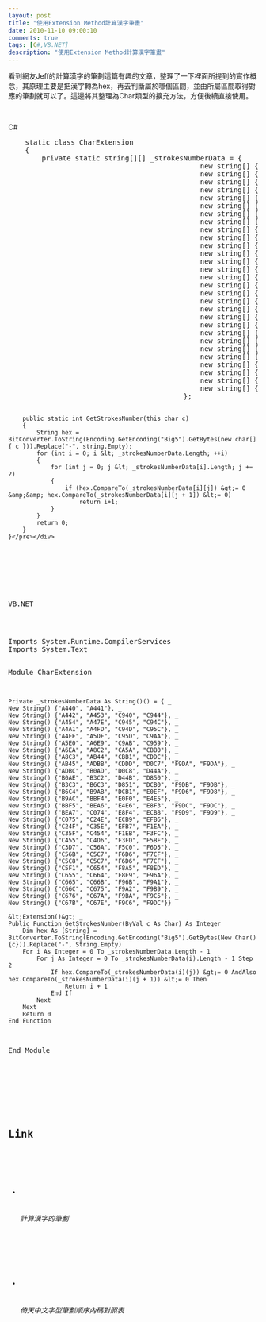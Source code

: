 ```yaml
---
layout: post
title: "使用Extension Method計算漢字筆畫"
date: 2010-11-10 09:00:10
comments: true
tags: [C#,VB.NET]
description: "使用Extension Method計算漢字筆畫"
---
```

<p>看到網友Jeff的計算漢字的筆劃這篇有趣的文章，整理了一下裡面所提到的實作概念，其原理主要是把漢字轉為hex，再去判斷屬於哪個區間，並由所屬區間取得對應的筆劃就可以了。這邊將其整理為Char類型的擴充方法，方便後續直接使用。</p>  <p> </p>  <p>C#</p>  <div class="wlWriterSmartContent" id="scid:812469c5-0cb0-4c63-8c15-c81123a09de7:f16cb0a0-454f-4922-a813-62dd4695c24a" style="padding-right: 0px; display: inline; padding-left: 0px; float: none; padding-bottom: 0px; margin: 0px; padding-top: 0px"><pre name="code" class="c#">    static class CharExtension
    {
        private static string[][] _strokesNumberData = { 
                                              new string[] { "A440", "A441" } ,                                   //1 
                                              new string[] { "A442", "A453","C940", "C944"} ,                     //2 
                                              new string[] { "A454", "A47E","C945", "C94C"} ,                     //3 
                                              new string[] { "A4A1", "A4FD","C94D", "C95C"} ,                     //4 
                                              new string[] { "A4FE", "A5DF","C95D", "C9AA"} ,                     //5 
                                              new string[] { "A5E0", "A6E9","C9AB", "C959"} ,                     //6 
                                              new string[] { "A6EA", "A8C2","CA5A", "CBB0"} ,                     //7 
                                              new string[] { "A8C3", "AB44","CBB1", "CDDC"} ,                     //8 
                                              new string[] { "AB45", "ADBB","CDDD", "D0C7","F9DA","F9DA"} ,       //9 
                                              new string[] { "ADBC", "B0AD","D0C8", "D44A"} ,                     //10
                                              new string[] { "B0AE", "B3C2","D44B", "D850"} ,                     //11
                                              new string[] { "B3C3", "B6C3","D851", "DCB0","F9DB","F9DB"} ,       //12
                                              new string[] { "B6C4", "B9AB","DCB1", "E0EF","F9D6","F9D8"} ,       //13
                                              new string[] { "B9AC", "BBF4","E0F0", "E4E5"} ,                     //14
                                              new string[] { "BBF5", "BEA6","E4E6", "E8F3","F9DC","F9DC"} ,       //15
                                              new string[] { "BEA7", "C074","E8F4", "ECB8","F9D9","F9D9"} ,       //16
                                              new string[] { "C075", "C24E","ECB9", "EFB6"} ,                     //17
                                              new string[] { "C24F", "C35E","EFB7", "F1EA"} ,                     //18
                                              new string[] { "C35F", "C454","F1EB", "F3FC"} ,                     //19
                                              new string[] { "C455", "C4D6","F3FD", "F5BF"} ,                     //20
                                              new string[] { "C3D7", "C56A","F5C0", "F6D5"} ,                     //21
                                              new string[] { "C56B", "C5C7","F6D6", "F7CF"} ,                     //22
                                              new string[] { "C5C8", "C5C7","F6D6", "F7CF"} ,                     //23
                                              new string[] { "C5F1", "C654","F8A5", "F8ED"} ,                     //24
                                              new string[] { "C655", "C664","F8E9", "F96A"} ,                     //25
                                              new string[] { "C665", "C66B","F96B", "F9A1"} ,                     //26
                                              new string[] { "C66C", "C675","F9A2", "F9B9"} ,                     //27
                                              new string[] { "C676", "C67A","F9BA", "F9C5"} ,                     //28
                                              new string[] { "C67B", "C67E","F9C6", "F9DC"} ,                     //29
                                          };

        public static int GetStrokesNumber(this char c)
        {
            String hex = BitConverter.ToString(Encoding.GetEncoding("Big5").GetBytes(new char[] { c })).Replace("-", string.Empty);
            for (int i = 0; i &lt; _strokesNumberData.Length; ++i)
            {
                for (int j = 0; j &lt; _strokesNumberData[i].Length; j += 2)
                {
                    if (hex.CompareTo(_strokesNumberData[i][j]) &gt;= 0 &amp;&amp; hex.CompareTo(_strokesNumberData[i][j + 1]) &lt;= 0)
                        return i+1;
                }
            }
            return 0;
        }
    }</pre></div>

<p> </p>

<p>VB.NET</p>

<div class="wlWriterSmartContent" id="scid:812469c5-0cb0-4c63-8c15-c81123a09de7:18559b93-64a5-48d1-a9d8-28cb7d591f0c" style="padding-right: 0px; display: inline; padding-left: 0px; float: none; padding-bottom: 0px; margin: 0px; padding-top: 0px"><pre name="code" class="vb">Imports System.Runtime.CompilerServices
Imports System.Text

Module CharExtension

    Private _strokesNumberData As String()() = { _
    New String() {"A440", "A441"}, _
    New String() {"A442", "A453", "C940", "C944"}, _
    New String() {"A454", "A47E", "C945", "C94C"}, _
    New String() {"A4A1", "A4FD", "C94D", "C95C"}, _
    New String() {"A4FE", "A5DF", "C95D", "C9AA"}, _
    New String() {"A5E0", "A6E9", "C9AB", "C959"}, _
    New String() {"A6EA", "A8C2", "CA5A", "CBB0"}, _
    New String() {"A8C3", "AB44", "CBB1", "CDDC"}, _
    New String() {"AB45", "ADBB", "CDDD", "D0C7", "F9DA", "F9DA"}, _
    New String() {"ADBC", "B0AD", "D0C8", "D44A"}, _
    New String() {"B0AE", "B3C2", "D44B", "D850"}, _
    New String() {"B3C3", "B6C3", "D851", "DCB0", "F9DB", "F9DB"}, _
    New String() {"B6C4", "B9AB", "DCB1", "E0EF", "F9D6", "F9D8"}, _
    New String() {"B9AC", "BBF4", "E0F0", "E4E5"}, _
    New String() {"BBF5", "BEA6", "E4E6", "E8F3", "F9DC", "F9DC"}, _
    New String() {"BEA7", "C074", "E8F4", "ECB8", "F9D9", "F9D9"}, _
    New String() {"C075", "C24E", "ECB9", "EFB6"}, _
    New String() {"C24F", "C35E", "EFB7", "F1EA"}, _
    New String() {"C35F", "C454", "F1EB", "F3FC"}, _
    New String() {"C455", "C4D6", "F3FD", "F5BF"}, _
    New String() {"C3D7", "C56A", "F5C0", "F6D5"}, _
    New String() {"C56B", "C5C7", "F6D6", "F7CF"}, _
    New String() {"C5C8", "C5C7", "F6D6", "F7CF"}, _
    New String() {"C5F1", "C654", "F8A5", "F8ED"}, _
    New String() {"C655", "C664", "F8E9", "F96A"}, _
    New String() {"C665", "C66B", "F96B", "F9A1"}, _
    New String() {"C66C", "C675", "F9A2", "F9B9"}, _
    New String() {"C676", "C67A", "F9BA", "F9C5"}, _
    New String() {"C67B", "C67E", "F9C6", "F9DC"}}

    &lt;Extension()&gt; _
    Public Function GetStrokesNumber(ByVal c As Char) As Integer
        Dim hex As [String] = BitConverter.ToString(Encoding.GetEncoding("Big5").GetBytes(New Char() {c})).Replace("-", String.Empty)
        For i As Integer = 0 To _strokesNumberData.Length - 1
            For j As Integer = 0 To _strokesNumberData(i).Length - 1 Step 2
                If hex.CompareTo(_strokesNumberData(i)(j)) &gt;= 0 AndAlso hex.CompareTo(_strokesNumberData(i)(j + 1)) &lt;= 0 Then
                    Return i + 1
                End If
            Next
        Next
        Return 0
    End Function
End Module</pre></div>

<p> </p>

<h2>Link</h2>

<ul>
  <li>
    <h6>計算漢字的筆劃</h6>
  </li>

  <li>
    <h6>倚天中文字型筆劃順序內碼對照表</h6>
  </li>
</ul>